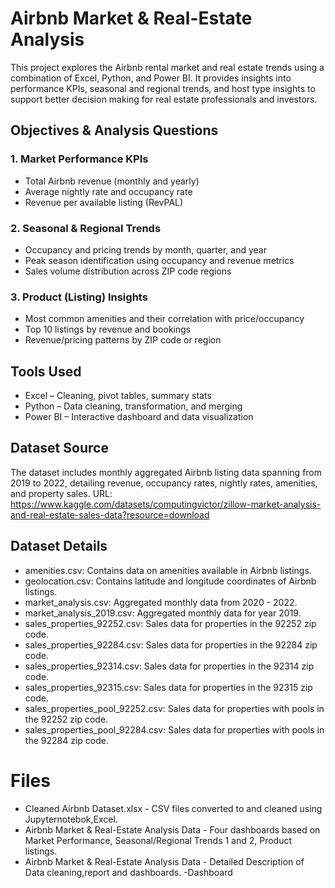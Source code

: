 <p align="center"
  <img src="Airbnb logo.png" alt="Project Logo" width="200"/>
</p>

# Airbnb Market & Real-Estate Analysis
This project explores the Airbnb rental market and real estate trends using a combination of Excel, Python, and Power BI. It provides insights into performance KPIs, seasonal and regional trends, and host type insights to support better decision making for real estate professionals and investors.


## Objectives & Analysis Questions

### 1. Market Performance KPIs
- Total Airbnb revenue (monthly and yearly)
- Average nightly rate and occupancy rate
- Revenue per available listing (RevPAL)

### 2. Seasonal & Regional Trends
- Occupancy and pricing trends by month, quarter, and year
- Peak season identification using occupancy and revenue metrics
- Sales volume distribution across ZIP code regions

### 3. Product (Listing) Insights
- Most common amenities and their correlation with price/occupancy
- Top 10 listings by revenue and bookings
- Revenue/pricing patterns by ZIP code or region


##  Tools Used

- Excel – Cleaning, pivot tables, summary stats
- Python – Data cleaning, transformation, and merging
- Power BI – Interactive dashboard and data visualization

  
## Dataset Source
The dataset includes monthly aggregated Airbnb listing data spanning  from 2019 to 2022, detailing revenue, occupancy rates, nightly rates, amenities, and property sales. 
URL: https://www.kaggle.com/datasets/computingvictor/zillow-market-analysis-and-real-estate-sales-data?resource=download

## Dataset Details
- amenities.csv: Contains data on amenities available in Airbnb listings.
- geolocation.csv: Contains latitude and longitude coordinates of Airbnb listings.
- market_analysis.csv: Aggregated monthly data from 2020 - 2022.
- market_analysis_2019.csv: Aggregated monthly data for year 2019.
- sales_properties_92252.csv: Sales data for properties in the 92252 zip code.
- sales_properties_92284.csv: Sales data for properties in the 92284 zip code.
- sales_properties_92314.csv: Sales data for properties in the 92314 zip code.
- sales_properties_92315.csv: Sales data for properties in the 92315 zip code.
- sales_properties_pool_92252.csv: Sales data for properties with pools in the 92252 zip code.
- sales_properties_pool_92284.csv: Sales data for properties with pools in the 92284 zip code.

# Files
- Cleaned Airbnb Dataset.xlsx - CSV files converted to and cleaned using Jupyternotebok,Excel.
- Airbnb Market & Real-Estate Analysis Data - Four dashboards based on Market Performance, Seasonal/Regional Trends 1 and 2, Product listings.
- Airbnb Market & Real-Estate Analysis Data - Detailed Description of Data cleaning,report and dashboards.
-Dashboard
